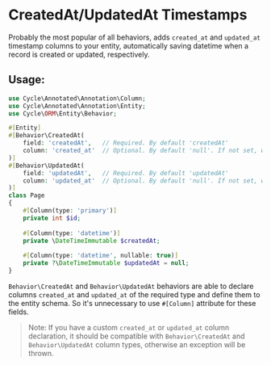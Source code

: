 # CreatedAt/UpdatedAt Timestamps

Probably the most popular of all behaviors, adds `created_at` and `updated_at` timestamp columns to your entity,
automatically saving datetime when a record is created or updated, respectively.

## Usage:

```php
use Cycle\Annotated\Annotation\Column;
use Cycle\Annotated\Annotation\Entity;
use Cycle\ORM\Entity\Behavior;

#[Entity]
#[Behavior\CreatedAt(
    field: 'createdAt',   // Required. By default 'createdAt'
    column: 'created_at'  // Optional. By default 'null'. If not set, will be used information from property declaration.
)]
#[Behavior\UpdatedAt(
    field: 'updatedAt',   // Required. By default 'updatedAt' 
    column: 'updated_at'  // Optional. By default 'null'. If not set, will be used information from property declaration.
)]
class Page
{
    #[Column(type: 'primary')]
    private int $id;
    
    #[Column(type: 'datetime')]
    private \DateTimeImmutable $createdAt;
    
    #[Column(type: 'datetime', nullable: true)]
    private ?\DateTimeImmutable $updatedAt = null;
}
```

`Behavior\CreatedAt` and `Behavior\UpdatedAt` behaviors are able to declare columns `created_at` and `updated_at` of the 
required type and define them to the entity schema. So it's unnecessary to use `#[Column]` attribute for these fields. 

> Note: If you have a custom `created_at` or `updated_at` column declaration, it should be compatible 
> with `Behavior\CreatedAt` and `Behavior\UpdatedAt` column types, otherwise an exception will be thrown.
